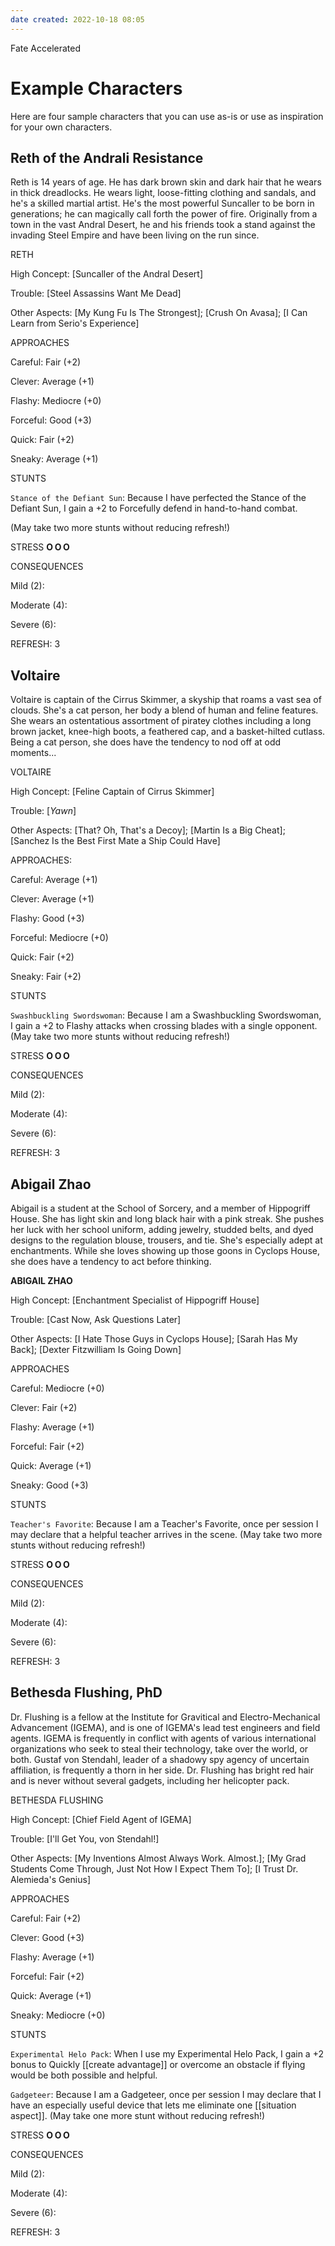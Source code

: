 ```yaml
---
date created: 2022-10-18 08:05
---
```


Fate Accelerated

# Example Characters

Here are four sample characters that you can use as-is or use as
inspiration for your own characters.

## Reth of the Andrali Resistance

Reth is 14 years of age. He has dark brown skin and dark hair that he wears in thick dreadlocks. He wears light, loose-fitting clothing and sandals, and he's a skilled martial artist. He's the most powerful Suncaller to be born in generations; he can magically call forth the power of fire. Originally from a town in the vast Andral Desert, he and his friends took a stand against the invading Steel Empire and have been living on the run since.

RETH



High Concept: [Suncaller of the Andral Desert]

Trouble: [Steel Assassins Want Me Dead]

Other Aspects: [My Kung Fu Is The Strongest]; [Crush On Avasa]; [I Can Learn from Serio's Experience]

APPROACHES



Careful: Fair (+2)

Clever: Average (+1)

Flashy: Mediocre (+0)

Forceful: Good (+3)

Quick: Fair (+2)

Sneaky: Average (+1)

STUNTS



`Stance of the Defiant Sun`: Because I have perfected the Stance of the Defiant Sun, I gain a +2 to Forcefully defend in hand-to-hand combat. 

(May take two more stunts without reducing refresh!)

STRESS **O** **O** **O**

CONSEQUENCES



Mild (2):

Moderate (4):

Severe (6):

REFRESH: 3

## Voltaire

Voltaire is captain of the Cirrus Skimmer, a skyship that roams a vast sea of clouds. She's a cat person, her body a blend of human and feline features. She wears an ostentatious assortment of piratey clothes including a long brown jacket, knee-high boots, a feathered cap, and a basket-hilted cutlass. Being a cat person, she does have the tendency to nod off at odd moments...

VOLTAIRE



High Concept: [Feline Captain of Cirrus Skimmer]

Trouble: [*Yawn*]

Other Aspects: [That? Oh, That's a Decoy]; [Martin Is a Big Cheat]; [Sanchez Is the Best First Mate a Ship Could Have]

APPROACHES:

Careful: Average (+1)

Clever: Average (+1)

Flashy: Good (+3)

Forceful: Mediocre (+0)

Quick: Fair (+2)

Sneaky: Fair (+2)

STUNTS



`Swashbuckling Swordswoman`: Because I am a Swashbuckling Swordswoman, I gain a +2 to Flashy attacks when crossing blades with a single opponent.
(May take two more stunts without reducing refresh!)

STRESS **O** **O** **O**

CONSEQUENCES



Mild (2):

Moderate (4):

Severe (6):

REFRESH: 3

## Abigail Zhao

Abigail is a student at the School of Sorcery, and a member of Hippogriff House. She has light skin and long black hair with a pink streak. She pushes her luck with her school uniform, adding jewelry, studded belts, and dyed designs to the regulation blouse, trousers, and tie. She's especially adept at enchantments. While she loves showing up those goons in Cyclops House, she does have a tendency to act before thinking.

**ABIGAIL ZHAO**

High Concept: [Enchantment Specialist of Hippogriff House]

Trouble: [Cast Now, Ask Questions Later]

Other Aspects: [I Hate Those Guys in Cyclops House]; [Sarah Has My Back]; [Dexter Fitzwilliam Is Going Down]

APPROACHES



Careful: Mediocre (+0)

Clever: Fair (+2)

Flashy: Average (+1)

Forceful: Fair (+2)

Quick: Average (+1)

Sneaky: Good (+3)

STUNTS



`Teacher's Favorite`: Because I am a Teacher's Favorite, once per session I may declare that a helpful teacher arrives in the scene. 
(May take two more stunts without reducing refresh!)

STRESS **O** **O** **O**

CONSEQUENCES



Mild (2):

Moderate (4):

Severe (6):

REFRESH: 3

## Bethesda Flushing, PhD

Dr. Flushing is a fellow at the Institute for Gravitical and Electro-Mechanical Advancement (IGEMA), and is one of IGEMA's lead test engineers and field agents. IGEMA is frequently in conflict with agents of various international organizations who seek to steal their technology, take over the world, or both. Gustaf von Stendahl, leader of a shadowy spy agency of uncertain affiliation, is frequently a thorn in her side. Dr. Flushing has bright red hair and is never without several gadgets, including her helicopter pack.

BETHESDA FLUSHING



High Concept: [Chief Field Agent of IGEMA]

Trouble: [I'll Get You, von Stendahl!]

Other Aspects: [My Inventions Almost Always Work. Almost.]; [My Grad Students Come Through, Just Not How I Expect Them To]; [I Trust Dr. Alemieda's Genius]

APPROACHES



Careful: Fair (+2)

Clever: Good (+3)

Flashy: Average (+1)

Forceful: Fair (+2)

Quick: Average (+1)

Sneaky: Mediocre (+0)

STUNTS



`Experimental Helo Pack`: When I use my Experimental Helo Pack, I gain a +2 bonus to Quickly [[create advantage]] or overcome an obstacle if flying would be both possible and helpful.

`Gadgeteer`: Because I am a Gadgeteer, once per session I may declare that I have an especially useful device that lets me eliminate one [[situation aspect]]. 
(May take one more stunt without reducing refresh!)

STRESS **O** **O** **O**

CONSEQUENCES



Mild (2):

Moderate (4):

Severe (6):

REFRESH: 3
